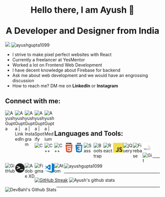 

<!--
**ayushgupta1099/ayushgupta1099** is a ✨ _special_ ✨ repository because its `README.md` (this file) appears on your GitHub profile.

Here are some ideas to get you started:

- 🔭 I’m currently working on ...
- 🌱 I’m currently learning ...
- 👯 I’m looking to collaborate on ...
- 🤔 I’m looking for help with ...
- 💬 Ask me about ...
- 📫 How to reach me: ...
- 😄 Pronouns: ...
- ⚡ Fun fact: ...
-->
<h1 align="center">Hello there, I am Ayush 👋 </br></br> A Developer and Designer from India</h1>

![](https://img.shields.io/badge/MOOD-FOCUSED-informational?style=flat&logo=&logoColor=white&color=2bbc8a)
<img src="https://komarev.com/ghpvc/?username=ayushgupta1099&label=Profile%20views&color=0e75b6&style=flat" alt="ayushgupta1099" />


- I strive to make pixel perfect websites with React
- Currently a freelancer at YesMentor
- Worked a lot on Frontend Web Development
- I have decent knowledge about Firebase for backend
- Ask me about web development and we would have an engrossing discussion
- How to reach me? DM me on **LinkedIn** or **Instagram**


## Connect with me:

[<img align="left" alt="AyushGupta" width="32px" src="https://img.icons8.com/office/80/000000/globe.png" />][website]
[<img align="left" alt="AyushGupta | LinkedIn" width="32px" src="https://img.icons8.com/fluent/80/000000/linkedin.png" />][linkedin]
[<img align="left" alt="AyushGupta | Instagram" width="32px" src="https://img.icons8.com/fluent/48/000000/instagram-new.png" />][instagram]
[<img align="left" alt="AyushGupta | Spotify" width="32px" src="https://img.icons8.com/fluent/48/000000/spotify.png" />][spotify]
[<img align="left" alt="AyushGupta | Medium" width="32px" src="https://img.icons8.com/nolan/64/medium-new.png" />][medium]

</br>
</br>


## Languages and Tools:

<img align="left" alt="C" width="32px" src="https://img.icons8.com/color/48/000000/c-programming.png"/>
<img align="left" alt="C++" width="32px" src="https://img.icons8.com/ios-filled/50/000000/c-plus-plus-logo.png"/>
<img align="left" alt="C++" width="32px" src="https://img.icons8.com/color/50/000000/c-plus-plus-logo.png"/>
<img align="left" alt="HTML5" width="32px" src="https://raw.githubusercontent.com/github/explore/80688e429a7d4ef2fca1e82350fe8e3517d3494d/topics/html/html.png" />
<img align="left" alt="CSS3" width="32px" src="https://raw.githubusercontent.com/github/explore/80688e429a7d4ef2fca1e82350fe8e3517d3494d/topics/css/css.png" />
<img align="left" alt="Sass" width="32px" src="https://img.icons8.com/color/48/000000/sass.png"/>
<img align="left" alt="Bootstrap" width="32px" src="https://img.icons8.com/color/48/000000/bootstrap.png"/>
<img align="left" alt="React" width="32px" src="https://img.icons8.com/officel/80/000000/react.png" />
<img align="left" alt="JavaScript" width="32px" src="https://raw.githubusercontent.com/github/explore/80688e429a7d4ef2fca1e82350fe8e3517d3494d/topics/javascript/javascript.png" />
<img align="left" alt="jQuery" width="32px" src="https://img.icons8.com/ios/50/000000/jquery.png"/>

<img align="left" alt="Firebase" width="32px" src="https://img.icons8.com/color/48/000000/firebase.png"/>
<img align="left" alt="MySQL" width="32px" src="https://raw.githubusercontent.com/github/explore/80688e429a7d4ef2fca1e82350fe8e3517d3494d/topics/mysql/mysql.png" />

<img align="left" alt="Git" width="32px" src="https://img.icons8.com/color/48/000000/git.png" />
<img align="left" alt="GitHub" width="32px" src="https://img.icons8.com/nolan/64/github.png" />
<img align="left" alt="Terminal" width="32px" src="https://raw.githubusercontent.com/github/explore/80688e429a7d4ef2fca1e82350fe8e3517d3494d/topics/terminal/terminal.png" />

<img align="left" alt="Adobe XD" width="32px" src="https://img.icons8.com/fluent/48/000000/adobe-xd.png"/>
<img align="left" alt="Figma" width="32px" src="https://img.icons8.com/fluent/48/000000/figma.png"/>

<img align="left" alt="Visual Studio Code" width="32px" src="https://raw.githubusercontent.com/github/explore/80688e429a7d4ef2fca1e82350fe8e3517d3494d/topics/visual-studio-code/visual-studio-code.png" />
<img align="left" alt="Atom" width="32px" src="https://img.icons8.com/color/48/000000/atom-editor.png"/>
<!-- <img align="left" alt="Stackoverflow" width="26px"src="https://img.icons8.com/color/48/000000/stackoverflow.png"/> -->

<br />
<br />

---

<img align ="center" src="https://github-readme-stats.vercel.app/api/top-langs?username=ayushgupta1099&show_icons=true&locale=en&layout=compact" alt="ayushgupta1099" />  

--------------------------------------------------------------------

[![GitHub Streak](https://github-readme-streak-stats.herokuapp.com/?user=ayushgupta1099&theme=dark)](https://git.io/streak-stats)
![Ayush's github stats](https://github-readme-stats.vercel.app/api?username=ayushgupta1099&show_icons=true&theme=merko)

<img align="left" alt="DevBahl's Github Stats" src="https://github-readme-stats.vercel.app/api?username=DevBahl&show_icons=true&hide_border=true&count_private=true&hide=prs,issues" />


--------------------------------------------


[website]: https://ayushgupta1099.netlify.app/
[instagram]: https://www.instagram.com/ayushgupta_____/
[linkedin]: https://www.linkedin.com/in/ayushg1099/
[spotify]: https://open.spotify.com/collection/tracks
[medium]: https://medium.com/@ag7662
